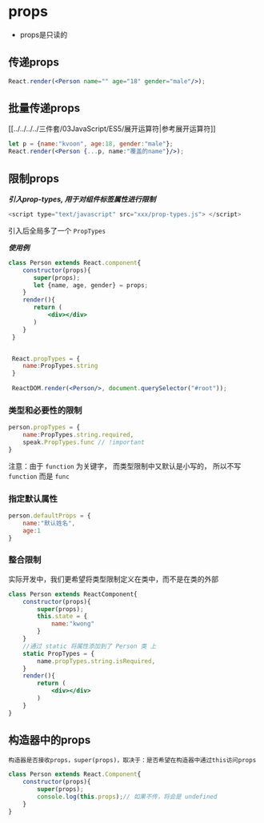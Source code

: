 # props

- props是只读的



## 传递props
```jsx
React.render(<Person name="" age="18" gender="male"/>);
```

## 批量传递props

[[../../../../三件套/03JavaScript/ES5/展开运算符|参考展开运算符]]

```jsx
let p = {name:"kvoon", age:18, gender:"male"};
React.render(<Person {...p, name:"覆盖的name"}/>);
```

## 限制props

***引入prop-types, 用于对组件标签属性进行限制***

```js
<script type="text/javascript" src="xxx/prop-types.js"> </script>
```

引入后全局多了一个 `PropTypes`

***使用例***

```jsx
class Person extends React.component{
    constructor(props){
 	   super(props);
 	   let {name, age, gender} = props;
    }
    render(){
 	   return (
 		   <div></div>
 	   )
    }
 }


 React.propTypes = {
    name:PropTypes.string
 }
 
 ReactDOM.render(<Person/>, document.querySelector("#root"));
```


### 类型和必要性的限制

```jsx
person.propTypes = {
	name:PropTypes.string.required,
	speak.PropTypes.func // !important
}
```

注意：由于 `function` 为关键字， 而类型限制中又默认是小写的， 所以不写 `function`  而是 `func`

### 指定默认属性

```jsx
person.defaultProps = {
	name:"默认姓名",
	age:1
}
```

### 整合限制

实际开发中，我们更希望将类型限制定义在类中，而不是在类的外部

```jsx
class Person extends ReactComponent{
	constructor(props){
		super(props);
		this.state = {
			name:"kwong"
		}
	}
	//通过 static 将属性添加到了 Person 类 上
	static PropTypes = {
		name.propTypes.string.isRequired,
	}
	render(){
		return (
			<div></div>
		)
	}
}
```

## 构造器中的props
```ad-note
构造器是否接收props，super(props)，取决于：是否希望在构造器中通过this访问props
```

```jsx
class Person extends React.Component{
	constructor(props){
		super(props);
		console.log(this.props);// 如果不传，将会是 undefined
	}
}
```

